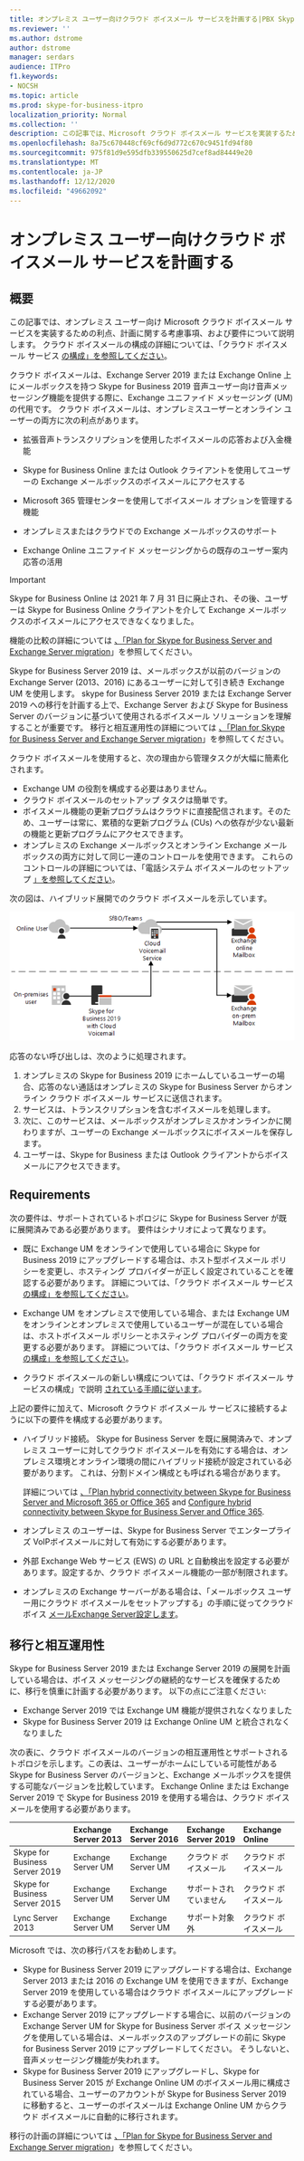 ```yaml
---
title: オンプレミス ユーザー向けクラウド ボイスメール サービスを計画する|PBX Skype for Business Server 2019
ms.reviewer: ''
ms.author: dstrome
author: dstrome
manager: serdars
audience: ITPro
f1.keywords:
- NOCSH
ms.topic: article
ms.prod: skype-for-business-itpro
localization_priority: Normal
ms.collection: ''
description: この記事では、Microsoft クラウド ボイスメール サービスを実装するための利点、計画に関する考慮事項、および要件について説明します。 クラウド ボイスメールの構成の詳細については、「クラウド ボイスメールの構成」を参照してください。
ms.openlocfilehash: 8a75c670448cf69cf6d9d772c670c9451fd94f80
ms.sourcegitcommit: 975f81d9e595dfb339550625d7cef8ad84449e20
ms.translationtype: MT
ms.contentlocale: ja-JP
ms.lasthandoff: 12/12/2020
ms.locfileid: "49662092"
---
```

# <a name="plan-cloud-voicemail-service-for-on-premises-users"></a>オンプレミス ユーザー向けクラウド ボイスメール サービスを計画する

## <a name="overview"></a>概要

この記事では、オンプレミス ユーザー向け Microsoft クラウド ボイスメール サービスを実装するための利点、計画に関する考慮事項、および要件について説明します。 クラウド ボイスメールの構成の詳細については、「クラウド ボイスメール サービス [の構成」を参照してください](configure-cloud-voicemail.md)。

クラウド ボイスメールは、Exchange Server 2019 または Exchange Online 上にメールボックスを持つ Skype for Business 2019 音声ユーザー向け音声メッセージング機能を提供する際に、Exchange ユニファイド メッセージング (UM) の代用です。 クラウド ボイスメールは、オンプレミスユーザーとオンライン ユーザーの両方に次の利点があります。

- 拡張音声トランスクリプションを使用したボイスメールの応答および入金機能

- Skype for Business Online または Outlook クライアントを使用してユーザーの Exchange メールボックスのボイスメールにアクセスする

- Microsoft 365 管理センターを使用してボイスメール オプションを管理する機能

- オンプレミスまたはクラウドでの Exchange メールボックスのサポート

- Exchange Online ユニファイド メッセージングからの既存のユーザー案内応答の活用

> [!Important]
> Skype for Business Online は 2021 年 7 月 31 日に廃止され、その後、ユーザーは Skype for Business Online クライアントを介して Exchange メールボックスのボイスメールにアクセスできなくなりました。

機能の比較の詳細については [、「Plan for Skype for Business Server and Exchange Server migration](plan-um-migration.md)」を参照してください。

Skype for Business Server 2019 は、メールボックスが以前のバージョンの Exchange Server (2013、2016) にあるユーザーに対して引き続き Exchange UM を使用します。  skype for Business Server 2019 または Exchange Server 2019 への移行を計画する上で、Exchange Server および Skype for Business Server のバージョンに基づいて使用されるボイスメール ソリューションを理解することが重要です。 移行と相互運用性の詳細については [、「Plan for Skype for Business Server and Exchange Server migration](plan-um-migration.md)」を参照してください。

クラウド ボイスメールを使用すると、次の理由から管理タスクが大幅に簡素化されます。

- Exchange UM の役割を構成する必要はありません。
- クラウド ボイスメールのセットアップ タスクは簡単です。
- ボイスメール機能の更新プログラムはクラウドに直接配信されます。そのため、ユーザーは常に、累積的な更新プログラム (CUs) への依存が少ない最新の機能と更新プログラムにアクセスできます。
- オンプレミスの Exchange メールボックスとオンライン Exchange メールボックスの両方に対して同じ一連のコントロールを使用できます。 これらのコントロールの詳細については、「電話システム ボイスメールのセットアップ [」を参照してください](https://support.office.com/article/Set-up-Phone-System-voicemail-Admin-help-9c590873-b014-4df3-9e27-1bb97322a79d)。

次の図は、ハイブリッド展開でのクラウド ボイスメールを示しています。

![SfB クラウド ボイスメール](../../sfbserver2019/media/plan-cloud-voice-mail-server1.png)

応答のない呼び出しは、次のように処理されます。  

1. オンプレミスの Skype for Business 2019 にホームしているユーザーの場合、応答のない通話はオンプレミスの Skype for Business Server からオンライン クラウド ボイスメール サービスに送信されます。
2. サービスは、トランスクリプションを含むボイスメールを処理します。
3. 次に、このサービスは、メールボックスがオンプレミスかオンラインかに関わりますが、ユーザーの Exchange メールボックスにボイスメールを保存します。  
4. ユーザーは、Skype for Business または Outlook クライアントからボイスメールにアクセスできます。

## <a name="requirements"></a>Requirements

次の要件は、サポートされているトポロジに Skype for Business Server が既に展開済みである必要があります。  要件はシナリオによって異なります。

- 既に Exchange UM をオンラインで使用している場合に Skype for Business 2019 にアップグレードする場合は、ホスト型ボイスメール ポリシーを変更し、ホスティング プロバイダーが正しく設定されていることを確認する必要があります。 詳細については、「クラウド ボイスメール サービス [の構成」を参照してください](configure-cloud-voicemail.md)。

- Exchange UM をオンプレミスで使用している場合、または Exchange UM をオンラインとオンプレミスで使用しているユーザーが混在している場合は、ホストボイスメール ポリシーとホスティング プロバイダーの両方を変更する必要があります。  詳細については、「クラウド ボイスメール サービス [の構成」を参照してください](configure-cloud-voicemail.md)。

- クラウド ボイスメールの新しい構成については、「クラウド ボイスメール サービスの構成」で説明 [されている手順に従います](configure-cloud-voicemail.md)。

上記の要件に加えて、Microsoft クラウド ボイスメール サービスに接続するように以下の要件を構成する必要があります。

- ハイブリッド接続。 Skype for Business Server を既に展開済みで、オンプレミス ユーザーに対してクラウド ボイスメールを有効にする場合は、オンプレミス環境とオンライン環境の間にハイブリッド接続が設定されている必要があります。 これは、分割ドメイン構成とも呼ばれる場合があります。

   詳細については [、「Plan hybrid connectivity between Skype for Business Server and Microsoft 365 or Office 365](plan-hybrid-connectivity.md) and [Configure hybrid connectivity between Skype for Business Server and Office 365](configure-hybrid-connectivity.md).

- オンプレミス のユーザーは、Skype for Business Server でエンタープライズ VoIPボイスメールに対して有効にする必要があります。

- 外部 Exchange Web サービス (EWS) の URL と自動検出を設定する必要があります。設定するか、クラウド ボイスメール機能の一部が制限されます。

- オンプレミスの Exchange サーバーがある場合は、「メールボックス ユーザー用にクラウド ボイスメールをセットアップする」の手順に従ってクラウド ボイス [メールExchange Server設定します](https://docs.microsoft.com/microsoftteams/set-up-phone-system-voicemail#set-up-cloud-voicemail-for-exchange-server-mailbox-users)。

## <a name="migration-and-interoperability"></a>移行と相互運用性

Skype for Business Server 2019 または Exchange Server 2019 の展開を計画している場合は、ボイス メッセージングの継続的なサービスを確保するために、移行を慎重に計画する必要があります。 以下の点にご注意ください:

- Exchange Server 2019 では Exchange UM 機能が提供されなくなりました
- Skype for Business Server 2019 は Exchange Online UM と統合されなくなりました

次の表に、クラウド ボイスメールのバージョンの相互運用性とサポートされるトポロジを示します。この表は、ユーザーがホームにしている可能性がある Skype for Business Server のバージョンと、Exchange メールボックスを提供する可能なバージョンを比較しています。 Exchange Online または Exchange Server 2019 で Skype for Business 2019 を使用する場合は、クラウド ボイスメールを使用する必要があります。

| | Exchange Server 2013 | Exchange Server 2016 | Exchange Server 2019 | Exchange Online   |
|:---    |:--- |:--- |:--- |:---  |
| Skype for Business Server 2019 | Exchange Server UM | Exchange Server UM | クラウド ボイスメール | クラウド ボイスメール |
| Skype for Business Server 2015 | Exchange Server UM | Exchange Server UM | サポートされていません | クラウド ボイスメール |
| Lync Server 2013 <br>  | Exchange Server UM | Exchange Server UM | サポート対象外 | クラウド ボイスメール |

Microsoft では、次の移行パスをお勧めします。

- Skype for Business Server 2019 にアップグレードする場合は、Exchange Server 2013 または 2016 の Exchange UM を使用できますが、Exchange Server 2019 を使用している場合はクラウド ボイスメールにアップグレードする必要があります。
- Exchange Server 2019 にアップグレードする場合に、以前のバージョンの Exchange Server UM for Skype for Business Server ボイス メッセージングを使用している場合は、メールボックスのアップグレードの前に Skype for Business Server 2019 にアップグレードしてください。  そうしないと、音声メッセージング機能が失われます。
- Skype for Business Server 2019 にアップグレードし、Skype for Business Server 2015 が Exchange Online UM のボイスメール用に構成されている場合、ユーザーのアカウントが Skype for Business Server 2019 に移動すると、ユーザーのボイスメールは Exchange Online UM からクラウド ボイスメールに自動的に移行されます。 

移行の計画の詳細については [、「Plan for Skype for Business Server and Exchange Server migration](plan-um-migration.md)」を参照してください。
